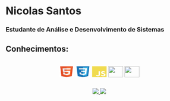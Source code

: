 # Nicolas Santos

### Estudante de Análise e Desenvolvimento de Sistemas

## Conhecimentos:

<div align="center" style="display: inline_block"><br>
  <img align="center" height="30" width="40" src="https://raw.githubusercontent.com/devicons/devicon/master/icons/html5/html5-original.svg">
  <img align="center" height="30" width="40" src="https://raw.githubusercontent.com/devicons/devicon/master/icons/css3/css3-original.svg">
  <img align="center" height="30" width="40" src="https://raw.githubusercontent.com/devicons/devicon/master/icons/javascript/javascript-plain.svg">
  <img align="center" height="30" width="40"  src="https://cdn.jsdelivr.net/gh/devicons/devicon/icons/nodejs/nodejs-original.svg" />            
  <img align="center" height="30" width="40" src="https://cdn.jsdelivr.net/gh/devicons/devicon/icons/mysql/mysql-original.svg"/>
</div>


##
<div align="center">
  <a href="https://github.com/MatheusFerreiraMatos">
  <img height="150em" src="https://github-readme-stats.vercel.app/api?username=NicolasNun&show_icons=true&theme=tokyonight&include_all_commits=true&count_private=true"/>
    <img height="150em" src="https://github-readme-stats.vercel.app/api/top-langs/?username=NicolasNun&layout=compact&langs_count=7&theme=tokyonight"/>  
</div>
